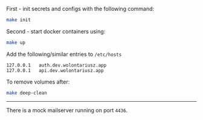 First - init secrets and configs with the following command:

```sh
make init
```

Second - start docker containers using:

```sh
make up
```

Add the following/similar entries to `/etc/hosts`

```
127.0.0.1   auth.dev.wolontariusz.app
127.0.0.1   api.dev.wolontariusz.app
```

To remove volumes after:

```sh
make deep-clean
```

---

There is a mock mailserver running on port `4436`.
